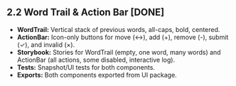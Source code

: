 ## 2.2 Word Trail & Action Bar [DONE]
- **WordTrail:** Vertical stack of previous words, all-caps, bold, centered.
- **ActionBar:** Icon-only buttons for move (<->), add (+), remove (-), submit (✓), and invalid (×).
- **Storybook:** Stories for WordTrail (empty, one word, many words) and ActionBar (all actions, some disabled, interactive log).
- **Tests:** Snapshot/UI tests for both components.
- **Exports:** Both components exported from UI package. 